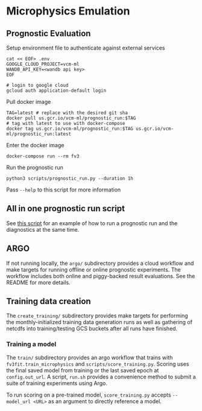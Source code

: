# Microphysics Emulation


## Prognostic Evaluation

Setup environment file to authenticate against external services
```
cat << EOF> .env
GOOGLE_CLOUD_PROJECT=vcm-ml
WANDB_API_KEY=<wandb api key>
EOF

# login to google cloud
gcloud auth application-default login
```

Pull docker image

    TAG=latest # replace with the desired git sha
    docker pull us.gcr.io/vcm-ml/prognostic_run:$TAG
    # tag with latest to use with docker-compose
    docker tag us.gcr.io/vcm-ml/prognostic_run:$TAG us.gcr.io/vcm-ml/prognostic_run:latest

Enter the docker image

    docker-compose run --rm fv3

Run the prognostic run

    python3 scripts/prognostic_run.py --duration 1h

Pass `--help` to this script for more information
## All in one prognostic run script


See [this script](scripts/run_all_prognostic.sh) for an example of how to run a
prognostic run and the diagnostics at the same time.


## ARGO

If not running locally, the `argo/` subdirectory provides a cloud workflow
and make targets for running offline or online prognostic experiments.  The
workflow includes both online and piggy-backed result evaluations.  See
the README for more details.

## Training data creation

The `create_training/` subdirectory provides make targets for performing the
monthly-initialized training data generation runs as well as gathering 
of netcdfs into training/testing GCS buckets after all runs have finished.


### Training a model
The `train/` subdirectory provides an argo workflow that trains with
`fv3fit.train_microphysics` and `scripts/score_training.py`. Scoring
uses the final saved model from training or the last saved epoch at
`config.out_url`.  A script, `run.sh` provides a convenience method 
to submit a suite of training experiments using Argo.  

To run scoring on a pre-trained model, `score_training.py` accepts 
`--model_url <URL>` as an argument to directly reference a model.
